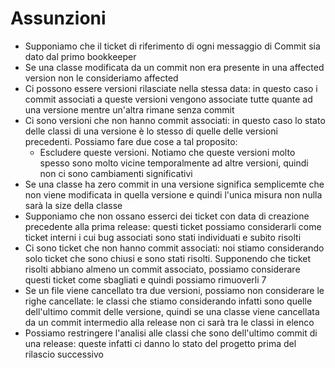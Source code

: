 # Assunzioni

* Supponiamo che il ticket di riferimento di ogni messaggio di Commit sia dato dal primo bookkeeper
* Se una classe modificata da un commit non era presente in una affected version non le consideriamo affected
* Ci possono essere versioni rilasciate nella stessa data: in questo caso i commit associati a queste versioni vengono associate tutte quante ad una versione mentre un'altra rimane senza commit
* Ci sono versioni che non hanno commit associati: in questo caso lo stato delle classi di una versione è lo stesso di quelle delle versioni precedenti. Possiamo fare due cose a tal proposito:
  * Escludere queste versioni. Notiamo che queste versioni molto spesso sono molto vicine temporalmente ad altre versioni, quindi non ci sono cambiamenti significativi
* Se una classe ha zero commit in una versione significa semplicemte che non viene modificata in quella versione e quindi l'unica misura non nulla sarà la size della classe
* Supponiamo che non ossano esserci dei ticket con data di creazione precedente alla prima release: questi ticket possiamo considerarli come ticket interni i cui bug associati sono stati individuati e subito risolti
* Ci sono ticket che non hanno commit associati: noi stiamo considerando solo ticket che sono chiusi e sono stati risolti. Supponendo che ticket risolti abbiano almeno un commit associato, possiamo considerare questi ticket come sbagliati e quindi possiamo rimuoverli 7
* Se un file viene cancellato tra due versioni, possiamo non considerare le righe cancellate: le classi che stiamo considerando infatti sono quelle dell'ultimo commit delle versione, quindi se una classe viene cancellata da un commit intermedio alla release non ci sarà tra le classi in elenco
* Possiamo restringere l'analisi alle classi che sono dell'ultimo commit di una release: queste infatti ci danno lo stato del progetto prima del rilascio successivo